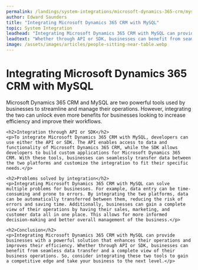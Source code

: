 ```yaml
---
permalink: /landings/system-integrations/microsoft-dynamics-365-crm/mysql
author: Edward Saunders
title: "Integrating Microsoft Dynamics 365 CRM with MySQL"
topic: System Integration
leadhead: "Integrating Microsoft Dynamics 365 CRM with MySQL can provide businesses with a powerful solution that enhances their operations and improves their efficiency"
leadtext: "Whether through API or SDK, businesses can benefit from seamless data transfer and a complete view of their business operations. So, consider integrating these two tools to gain a competitive edge and take your business to the next level."
image: /assets/images/articles/people-sitting-near-table.webp
---
```

<div class="arttext">	<h1>Integrating Microsoft Dynamics 365 CRM with MySQL</h1>
	<p>Microsoft Dynamics 365 CRM and MySQL are two powerful tools used by businesses to streamline and manage their operations. However, integrating the two can unlock even more benefits for businesses looking to increase efficiency and improve their workflows.</p>

	<h2>Integration through API or SDK</h2>
	<p>To integrate Microsoft Dynamics 365 CRM with MySQL, developers can use either the API or SDK. The API enables access to data and functionality of Microsoft Dynamics 365 CRM, while the SDK allows developers to build custom applications for Microsoft Dynamics 365 CRM. With these tools, businesses can seamlessly transfer data between the two platforms and customize the integration to fit their specific needs.</p>

	<h2>Problems solved by integration</h2>
	<p>Integrating Microsoft Dynamics 365 CRM with MySQL can solve multiple problems for businesses. For example, data entry can be time-consuming and prone to errors. By integrating the two platforms, data can be automatically transferred between them, reducing the risk of errors and saving time. Additionally, businesses can gain a complete view of their operations by having their sales, marketing, and customer data all in one place. This allows for more informed decision-making and better overall management of the business.</p>

	<h2>Conclusion</h2>
	<p>Integrating Microsoft Dynamics 365 CRM with MySQL can provide businesses with a powerful solution that enhances their operations and improves their efficiency. Whether through API or SDK, businesses can benefit from seamless data transfer and a complete view of their business operations. So, consider integrating these two tools to gain a competitive edge and take your business to the next level.</p>
</div>